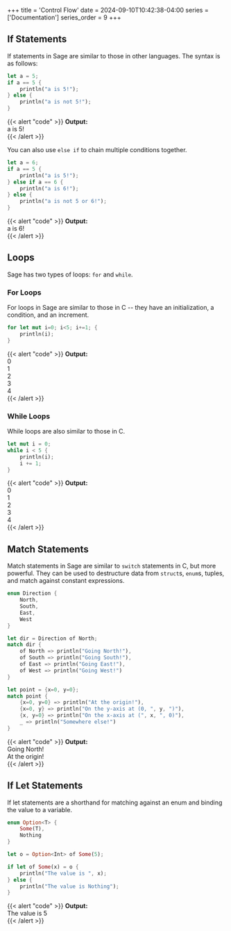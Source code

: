 +++
title = 'Control Flow'
date = 2024-09-10T10:42:38-04:00
series = ['Documentation']
series_order = 9
+++

## If Statements

If statements in Sage are similar to those in other languages. The syntax is as follows:

```rs
let a = 5;
if a == 5 {
    println("a is 5!");
} else {
    println("a is not 5!");
}
```
{{< alert "code" >}}
**Output:**<br/>
a is 5!<br/>
{{< /alert >}}

You can also use `else if` to chain multiple conditions together.

```rs
let a = 6;
if a == 5 {
    println("a is 5!");
} else if a == 6 {
    println("a is 6!");
} else {
    println("a is not 5 or 6!");
}
```
{{< alert "code" >}}
**Output:**<br/>
a is 6!<br/>
{{< /alert >}}

## Loops

Sage has two types of loops: `for` and `while`.

### For Loops

For loops in Sage are similar to those in C -- they have an initialization, a condition, and an increment.

```rs
for let mut i=0; i<5; i+=1; {
    println(i);
}
```
{{< alert "code" >}}
**Output:**<br/>
0<br/>
1<br/>
2<br/>
3<br/>
4<br/>
{{< /alert >}}

### While Loops

While loops are also similar to those in C.

```rs
let mut i = 0;
while i < 5 {
    println(i);
    i += 1;
}
```
{{< alert "code" >}}
**Output:**<br/>
0<br/>
1<br/>
2<br/>
3<br/>
4<br/>
{{< /alert >}}

## Match Statements

Match statements in Sage are similar to `switch` statements in C, but more powerful. They can be used to destructure data from `struct`s, `enum`s, tuples, and match against constant expressions.

```rs
enum Direction {
    North,
    South,
    East,
    West
}

let dir = Direction of North;
match dir {
    of North => println("Going North!"),
    of South => println("Going South!"),
    of East => println("Going East!"),
    of West => println("Going West!")
}

let point = {x=0, y=0};
match point {
    {x=0, y=0} => println("At the origin!"),
    {x=0, y} => println("On the y-axis at (0, ", y, ")"),
    {x, y=0} => println("On the x-axis at (", x, ", 0)"),
    _ => println("Somewhere else!")
}
```
{{< alert "code" >}}
**Output:**<br/>
Going North!<br/>
At the origin!<br/>
{{< /alert >}}

## If Let Statements

If let statements are a shorthand for matching against an enum and binding the value to a variable.

```rs
enum Option<T> {
    Some(T),
    Nothing
}

let o = Option<Int> of Some(5);

if let of Some(x) = o {
    println("The value is ", x);
} else {
    println("The value is Nothing");
}
```
{{< alert "code" >}}
**Output:**<br/>
The value is 5<br/>
{{< /alert >}}